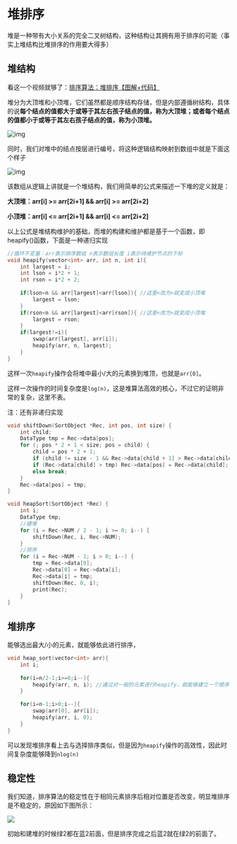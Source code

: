 # 堆排序

堆是一种带有大小关系的完全二叉树结构，这种结构让其拥有用于排序的可能（事实上堆结构比堆排序的作用要大得多）

## 堆结构

看这一个视频就够了：[排序算法：堆排序【图解+代码】](https://www.bilibili.com/video/BV1fp4y1D7cj/?spm_id_from=333.337.search-card.all.click&vd_source=2cb4eb8b99629d942421bfd0843ee608)

堆分为大顶堆和小顶堆，它们虽然都是顺序结构存储，但是内部遵循树结构，具体的说**每个结点的值都大于或等于其左右孩子结点的值，称为大顶堆；或者每个结点的值都小于或等于其左右孩子结点的值，称为小顶堆。**

![img](https://images2015.cnblogs.com/blog/1024555/201612/1024555-20161217182750011-675658660.png)

同时，我们对堆中的结点按层进行编号，将这种逻辑结构映射到数组中就是下面这个样子

![img](https://images2015.cnblogs.com/blog/1024555/201612/1024555-20161217182857323-2092264199.png)

该数组从逻辑上讲就是一个堆结构，我们用简单的公式来描述一下堆的定义就是：

**大顶堆：arr[i] >= arr[2i+1] && arr[i] >= arr[2i+2]**  

**小顶堆：arr[i] <= arr[2i+1] && arr[i] <= arr[2i+2]** 

以上公式是堆结构维护的基础，而堆的构建和维护都是基于一个函数，即heapify()函数，下面是一种递归实现

~~~c++
//循环不变量：arr表示排序数组 n表示数组长度 i表示待维护节点的下标
void heapify(vector<int> arr, int n, int i){
    int largest = i;
    int lson = i*2 + 1;
    int rson = i*2 + 2;
    
    if(lson<n && arr[largest]<arr[lson]){ //这里<改为>就变成小顶堆
        largest = lson;
    } 
    if(rson<n && arr[largest]<arr[rson]){ //这里<改为>就变成小顶堆
        largest = rson;
    }
    if(largest!=i){
        swap(arr[largest], arr[i]);
        heapify(arr, n, largest);
    }
}
~~~

这样一次`heapify`操作会将堆中最小/大的元素换到堆顶，也就是`arr[0]`。

这样一次操作的时间复杂度是`log(n)`，这是堆算法高效的核心，不过它的证明非常的复杂，这里不表。

注：还有非递归实现

~~~c
void shiftDown(SortObject *Rec, int pos, int size) {
    int child;
    DataType tmp = Rec->data[pos];
    for (; pos * 2 + 1 < size; pos = child) {
        child = pos * 2 + 1;
        if (child != size - 1 && Rec->data[child + 1] > Rec->data[child]) child++;
        if (Rec->data[child] > tmp) Rec->data[pos] = Rec->data[child];
        else break;
    }
    Rec->data[pos] = tmp;
}

void heapSort(SortObject *Rec) {
    int i;
    DataType tmp;
    //建堆
    for (i = Rec->NUM / 2 - 1; i >= 0; i--) {
        shiftDown(Rec, i, Rec->NUM);
    }
    //排序
    for (i = Rec->NUM - 1; i > 0; i--) {
        tmp = Rec->data[0];
        Rec->data[0] = Rec->data[i];
        Rec->data[i] = tmp;
        shiftDown(Rec, 0, i);
        print(Rec);
    }
}
~~~

## 堆排序

能够选出最大/小的元素，就能够依此进行排序，

~~~c++
void heap_sort(vector<int> arr){
    int i;
    
    for(i=n/2-1;i>=0;i--){
        heapify(arr, n, i); //通过对一般的元素进行heapify，就能够建立一个顺序堆
    }
    
    for(i=n-1;i>0;i--){
        swap(arr[0], arr[i]);
        heapify(arr, i, 0);
    }
}
~~~

可以发现堆排序看上去与选择排序类似，但是因为`heapify`操作的高效性，因此时间复杂度能够降到`nlog(n)`

## 稳定性

我们知道，排序算法的稳定性在于相同元素排序后相对位置是否改变，明显堆排序是不稳定的，原因如下图所示：

![](http://pic.netpunk.space/images/2022/11/17/20221117165127.png)

初始和建堆的时候绿2都在蓝2前面，但是排序完成之后蓝2就在绿2的前面了。





